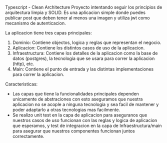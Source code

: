 Typescript - Clean Architecture
Proyecto intentando seguir los principios de arquitectura limpia y SOLID. Es una aplicacion simple donde puedes publicar post que deben tener al menos una imagen y utiliza jwt como mecanismo de autenticacion.

La aplicacion tiene tres capas principales:
1. Dominio: Contiene objectos, logica y reglas que representan el negocio.
2. Aplicacion: Contiene los distintos casos de uso de la aplicacion.
3. Infraestructura: Contiene los detalles de la aplicacion como la base de datos (postgres), la tecnologia que se usara para correr la aplicacion (http), etc.
4. Main: Contiene el punto de entrada y las distintas implementaciones para
correr la aplicacion.

Caracteristicas:
* Las capas que tiene la funcionalidades principales dependen unicamente de abstraciones con esto aseguramos que nuestra aplicacion no se acople a ninguna tecnologia y sea facil de mantener y poder adaptarlo a otras tecnologias mas facilmente.
* Se realizo unit test en la capa de aplicacion para aseguranos que nuestros casos de uso funcionan con las reglas y logica de aplicacion que esperamos, y test de integracion en la capa de Infraestructura/main para asegurar que nuestros componentes funcionan juntos correctamente.

